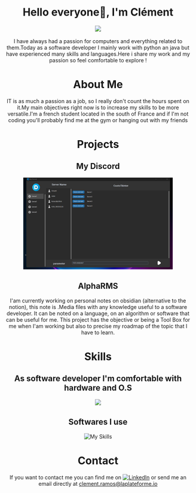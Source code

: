 

<h1 align="center">Hello everyone👋, I'm Clément</h1>  

<div id="header" align="center">
	<a>
	    <img src="https://aniyuki.com/wp-content/uploads/2021/07/aniyuki-tokyo-revengers-gif-2.gif" width="800"/>
	</a>  
  <br>
  <p>
	I have always had a passion for computers and everything related to them.Today as a software developer I mainly work with python an java but have experienced many skills and languages.Here i share my work and my passion so feel comfortable to explore !
  </p>
<h1>About Me</h1> 

IT is as much a passion as a job, so I really don't count the hours spent on it.My main objectives right now is to increase my skills to be more versatile.I'm a french student located in the south of France and if I'm not coding you'll probably find me at the gym or hanging out with my friends

<h1>Projects</h1>
	<h2>My Discord</h2>
		<a href="https://github.com/clement-ramos/myDiscord">
		    <img src="https://github.com/clement-ramos/myDiscord/blob/main/assets/image.png" width="400"/>
		</a>  
	<h2>AlphaRMS</h2>
		<p>I'am currently working on personal notes on obsidian (alternative to the notion), this note is .Media files with any knowledge useful to a software 				developer. It can be noted on a language, on an algorithm or  software that can be useful for me.
			This project has the objective or being a Tool Box for me when I'am working but also to precise my roadmap of the topic that I have to learn.
		</p>

<h1>Skills</h1>
 <div display= "flex" flex-direction="row">
	 <h2>As software developer I'm comfortable with hardware and O.S </h2>
	 <img src="https://chemnitzer.linux-tage.de/2019/static/img/box/tuxel.gif" width ="150px">
 </div>
 <h2> Softwares I use </h2>
 
![My Skills](https://skillicons.dev/icons?i=python,java,c,cpp,r,html,css,js,mysql,eclipse,vscode,linux,github,blender)

# Contact

If you want to contact me you can find me on [![LinkedIn](https://camo.githubusercontent.com/f17ba9730c27e5f1230325b94c8b68bbf3115d32650866f6e3d0ade68201beea/68747470733a2f2f696d672e736869656c64732e696f2f62616467652f4c696e6b6564496e2d2532333030373742352e7376673f6c6f676f3d6c696e6b6564696e266c6f676f436f6c6f723d7768697465)](https://linkedin.com/in/cl%C3%A9ment01-ramos) or send me an email directly at clement.ramos@laplateforme.io

</div>
